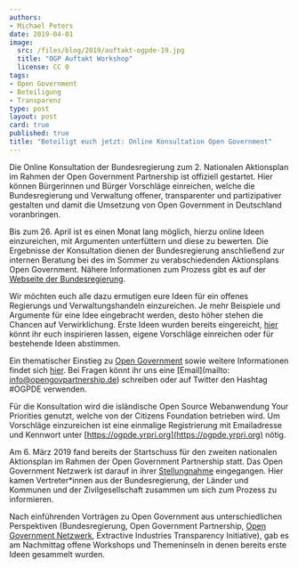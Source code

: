 ```yaml
---
authors: 
- Michael Peters
date: 2019-04-01
image: 
  src: /files/blog/2019/auftakt-ogpde-19.jpg
  title: "OGP Auftakt Workshop"
  license: CC 0
tags:
- Open Government
- Beteiligung
- Transparenz
type: post
layout: post
card: true
published: true
title: "Beteiligt euch jetzt: Online Konsultation Open Government"
---
```


Die Online Konsultation der Bundesregierung zum 2. Nationalen Aktionsplan im Rahmen der Open Government Partnership ist offiziell gestartet. Hier können Bürgerinnen und Bürger Vorschläge einreichen, welche die Bundesregierung und Verwaltung offener, transparenter und partizipativer gestalten und damit die Umsetzung von Open Government in Deutschland voranbringen.

Bis zum 26. April ist es einen Monat lang möglich, hierzu online Ideen einzureichen, mit Argumenten unterfüttern und diese zu bewerten. Die Ergebnisse der Konsultation dienen der Bundesregierung anschließend zur internen Beratung bei des im Sommer zu verabschiedenden Aktionsplans Open Government. Nähere Informationen zum Prozess gibt es auf der [Webseite der Bundesregierung](https://www.open-government-deutschland.de/opengov-de/mitmachen/machen-sie-mit--1591044).

Wir möchten euch alle dazu ermutigen eure Ideen für ein offenes Regierungs und Verwaltungshandeln einzureichen. Je mehr Beispiele und Argumente für eine Idee eingebracht werden, desto höher stehen die Chancen auf Verwirklichung. Erste Ideen wurden bereits eingereicht, [hier](https://ogpde.yrpri.org/) könnt ihr euch inspirieren lassen, eigene Vorschläge einreichen oder für bestehende Ideen abstimmen. 

Ein thematischer Einstieg zu [Open Government](https://okfn.de/blog/2019/02/open-government-mehr-beteiligung/) sowie weitere Informationen findet sich [hier](https://opengovpartnership.de/ressourcen/). Bei Fragen könnt ihr uns eine [Email](mailto: info@opengovpartnership.de) schreiben oder auf Twitter den Hashtag #OGPDE verwenden. 

Für die Konsultation wird die isländische Open Source Webanwendung Your Priorities genutzt, welche von der Citizens Foundation betrieben wird. Um Vorschläge einzureichen ist eine einmalige Registrierung mit Emailadresse und Kennwort unter [https://ogpde.yrpri.org](https://ogpde.yrpri.org) nötig.

Am 6. März 2019 fand bereits der Startschuss für den zweiten nationalen Aktionsplan im Rahmen der Open Government Partnership statt. Das Open Government Netzwerk ist darauf in ihrer [Stellungnahme](https://opengovpartnership.de/jetzt-durchstarten-impulse-zum-zweiten-nationaler-aktionsplan/) eingegangen. Hier kamen Vertreter*innen aus der Bundesregierung, der Länder und Kommunen und der Zivilgesellschaft zusammen um sich zum Prozess zu informieren.

Nach einführenden Vorträgen zu Open Government aus unterschiedlichen Perspektiven (Bundesregierung, Open Government Partnership, [Open Government Netzwerk](https://opengovpartnership.de/files/2019/03/06-03-2019-Open-Gov-Zivilgesellschaft.pdf), Extractive Industries Transparency Initiative), gab es am Nachmittag offene Workshops und Themeninseln in denen bereits erste Ideen gesammelt wurden.
